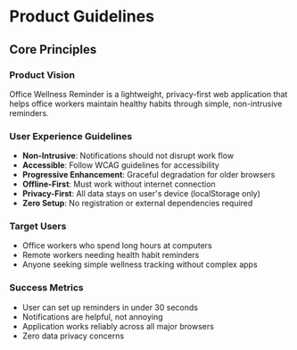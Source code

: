 # Product Guidelines

## Core Principles

### Product Vision
Office Wellness Reminder is a lightweight, privacy-first web application that helps office workers maintain healthy habits through simple, non-intrusive reminders.

### User Experience Guidelines
- **Non-Intrusive**: Notifications should not disrupt work flow
- **Accessible**: Follow WCAG guidelines for accessibility
- **Progressive Enhancement**: Graceful degradation for older browsers
- **Offline-First**: Must work without internet connection
- **Privacy-First**: All data stays on user's device (localStorage only)
- **Zero Setup**: No registration or external dependencies required

### Target Users
- Office workers who spend long hours at computers
- Remote workers needing health habit reminders
- Anyone seeking simple wellness tracking without complex apps

### Success Metrics
- User can set up reminders in under 30 seconds
- Notifications are helpful, not annoying
- Application works reliably across all major browsers
- Zero data privacy concerns